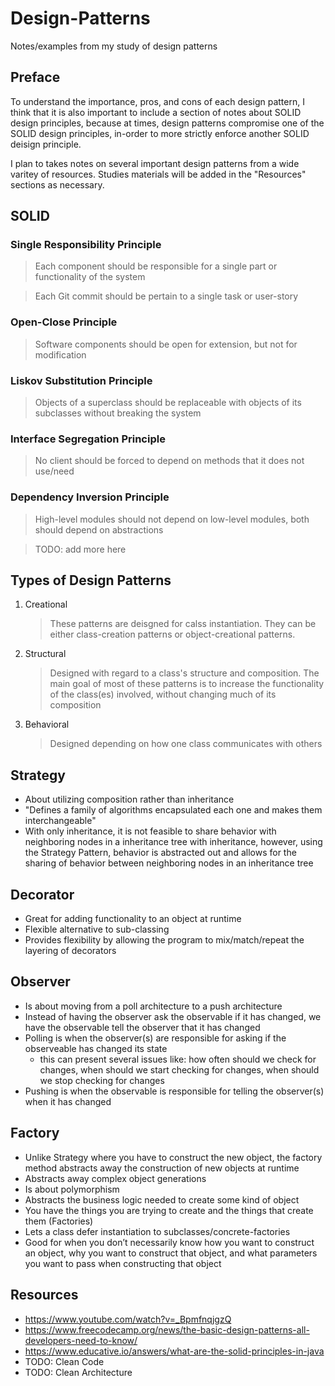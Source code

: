 # Design-Patterns
Notes/examples from my study of design patterns

## Preface
To understand the importance, pros, and cons of each design pattern, I think that it is also important to include a section of notes about SOLID design principles, because at times, design patterns compromise one of the SOLID design principles, in-order to more strictly enforce another SOLID deisign principle. 

I plan to takes notes on several important design patterns from a wide varitey of resources. Studies materials will be added in the "Resources" sections as necessary. 

## SOLID

### Single Responsibility Principle

> Each component should be responsible for a single part or functionality of the system

> Each Git commit should be pertain to a single task or user-story

### Open-Close Principle

> Software components should be open for extension, but not for modification

### Liskov Substitution Principle

> Objects of a superclass should be replaceable with objects of its subclasses without breaking the system

### Interface Segregation Principle

> No client should be forced to depend on methods that it does not use/need

### Dependency Inversion Principle

> High-level modules should not depend on low-level modules, both should depend on abstractions

> TODO: add more here

## Types of Design Patterns
   1) Creational
      > These patterns are deisgned for calss instantiation. They can be either class-creation patterns or object-creational patterns.
   2) Structural
      > Designed with regard to a class's structure and composition. The main goal of most of these patterns is to increase the functionality of the class(es) involved, without changing much of its composition
   3) Behavioral
      > Designed depending on how one class communicates with others

## Strategy
   * About utilizing composition rather than inheritance
   * "Defines a family of algorithms encapsulated each one and makes them interchangeable"
   * With only inheritance, it is not feasible to share behavior with neighboring nodes in a inheritance tree with inheritance, however, using the Strategy Pattern, behavior is abstracted out and allows for the sharing of behavior between neighboring nodes in an inheritance tree

## Decorator
   * Great for adding functionality to an object at runtime
   * Flexible alternative to sub-classing
   * Provides flexibility by allowing the program to mix/match/repeat the layering of decorators

## Observer
   * Is about moving from a poll architecture to a push architecture
   * Instead of having the observer ask the observable if it has changed, we have the observable tell the observer that it has changed
   * Polling is when the observer(s) are responsible for asking if the observeable has changed its state
      * this can present several issues like: how often should we check for changes, when should we start checking for changes, when should we stop checking for changes
   * Pushing is when the observable is responsible for telling the observer(s) when it has changed

## Factory
   * Unlike Strategy where you have to construct the new object, the factory method abstracts away the construction of new objects at runtime
   * Abstracts away complex object generations
   * Is about polymorphism
   * Abstracts the business logic needed to create some kind of object
   * You have the things you are trying to create and the things that create them (Factories)
   * Lets a class defer instantiation to subclasses/concrete-factories
   * Good for when you don’t necessarily know how you want to construct an object, why you want to construct that object, and what parameters you want to pass when constructing that object



## Resources
   * https://www.youtube.com/watch?v=_BpmfnqjgzQ
   * https://www.freecodecamp.org/news/the-basic-design-patterns-all-developers-need-to-know/
   * https://www.educative.io/answers/what-are-the-solid-principles-in-java
   * TODO: Clean Code
   * TODO: Clean Architecture
